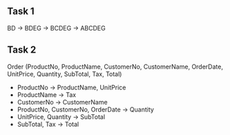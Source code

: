 ## Task 1

BD → BDEG → BCDEG → ABCDEG

## Task 2

Order (ProductNo, ProductName, CustomerNo, CustomerName, OrderDate, UnitPrice, Quantity, SubTotal, Tax, Total)

 * ProductNo → ProductName, UnitPrice
 * ProductName → Tax
 * CustomerNo → CustomerName
 * ProductNo, CustomerNo, OrderDate → Quantity
 * UnitPrice, Quantity → SubTotal
 * SubTotal, Tax → Total
